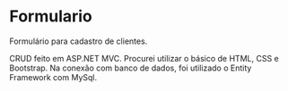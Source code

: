 # Formulario

Formulário para cadastro de clientes.

CRUD feito em ASP.NET MVC.
Procurei utilizar o básico de HTML, CSS e Bootstrap.
Na conexão com banco de dados, foi utilizado o Entity Framework com MySql.
